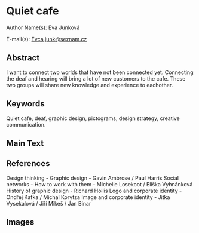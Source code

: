 

# Quiet cafe

Author Name(s): Eva Junková

E-mail(s): Evca.junk@seznam.cz


## Abstract

I want to connect two worlds that have not been connected yet. Connecting the deaf and hearing will bring a lot of new customers to the cafe. These two groups will share new knowledge and experience to eachother.

## Keywords

Quiet cafe, deaf, graphic design, pictograms, design strategy, creative communication.


## Main Text

<!--
Consider these four sections:

1. Introduction that puts the research in a broader context and provides added value through citations not included in the original article.
2. Summary of original article’s methods and results.
3. Further discussion on significance of findings.
4. Discussion connecting this work to other studies – provides added value through citations not included in original study.
 -->

## References

Design thinking - Graphic design - Gavin Ambrose / Paul Harris
Social networks - How to work with them - Michelle Losekoot / Eliška Vyhnánková
History of graphic design - Richard Hollis 
Logo and corporate identity - Ondřej Kafka / Michal Korytza 
Image and corporate identity - Jitka Vysekalová / Jiří Mikeš / Jan Binar

## Images

<!-- Original figure(s) and caption(s) designed by digest author. And remeber to optimize images. -->
